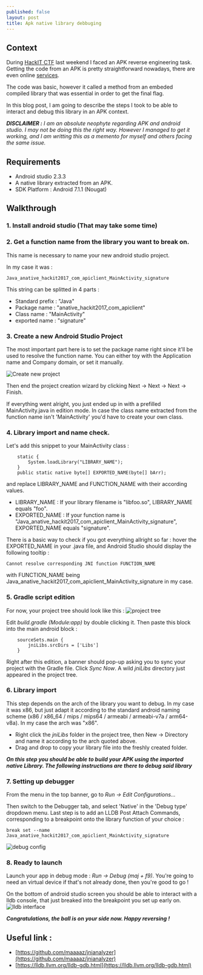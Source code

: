 ```yaml
---
published: false
layout: post
title: Apk native library debbuging
---
```

## Context

During [HackIT CTF](https://ctf.com.ua/) last weekend I faced an APK reverse engineering task.
Getting the code from an APK is pretty straightforward nowadays, there are even online [services](http://www.javadecompilers.com/apk).

The code was basic, however it called a method from an embeded compiled library that was essential in order to get the final flag.

In this blog post, I am going to describe the steps I took to be able to interact and debug this library in an APK context.

***DISCLAIMER :*** _I am an absolute neophyte regarding APK and android studio. I may not be doing this the right way. However I managed to get it working, and I am writting this as a memento for myself and others facing the same issue._

## Requirements

* Android studio 2.3.3
* A native library extracted from an APK.
* SDK Platform : Android 7.1.1 (Nougat)

## Walkthrough

### 1. Install android studio (That may take some time)

### 2. Get a function name from the library you want to break on.

This name is necessary to name your new android studio project.

In my case it was :
```
Java_anative_hackit2017_com_apiclient_MainActivity_signature
```

This string can be splitted in 4 parts : 
* Standard prefix : "Java"
* Package name : "anative_hackit2017_com_apiclient"
* Class name : "MainActivity"
* exported name : "signature"

### 3. Create a new Android Studio Project
The most important part here is to set the package name right since it'll be used to resolve the function name. You can either toy with the Application name and Company domain, or set it manually.

![Create new project]({{site.baseurl}}/images/2017-08-28-apk-native-library-debbuging/new_project.png)

Then end the project creation wizard by clicking Next -> Next -> Next -> Finish.

If everything went alright, you just ended up in with a prefilled MainActivity.java in edition mode.
In case the class name extracted from the function name	isn't 'MainActivity' you'd have to create your own class.

### 4. Library import and name check.

Let's add this snippet to your MainActivity class :

```
    static {
        System.loadLibrary("LIBRARY_NAME");
    }
    public static native byte[] EXPORTED_NAME(byte[] bArr);
```
and replace LIBRARY_NAME and FUNCTION_NAME with their according values.

* LIBRARY_NAME : If your library filename is "libfoo.so", LIBRARY_NAME equals "foo".
* EXPORTED_NAME : If your function name is "Java_anative_hackit2017_com_apiclient_MainActivity_signature", EXPORTED_NAME equals "signature".

There is a basic way to check if you got everything allright so far : hover the EXPORTED_NAME in your .java file, and Android Studio should display the following tooltip :
```
Cannot resolve corresponding JNI function FUNCTION_NAME
```
with FUNCTION_NAME being Java_anative_hackit2017_com_apiclient_MainActivity_signature in my case.

### 5. Gradle script edition

For now, your project tree should look like this :
![project tree]({{site.baseurl}}/images/2017-08-28-apk-native-library-debbuging/project_tree.png)

Edit _build.gradle (Module:app)_ by double clicking it. Then paste this block into the main android block :
```
    sourceSets.main {
        jniLibs.srcDirs = ['Libs']
    }
```

Right after this edition, a banner should pop-up asking you to sync your project with the Gradle file. Click _Sync Now_. A wild _jniLibs_ directory just appeared in the project tree.

### 6. Library import

This step depends on the arch of the library you want to debug. In my case it was x86, but just adapt it according to the standard android naming scheme (x86 / x86_64 / mips / mips64 / armeabi / armeabi-v7a / arm64-v8a).
In my case the arch was "x86".

* Right click the _jniLibs_ folder in the project tree, then New -> Directory and name it according to the arch quoted above.
* Drag and drop to copy your library file into the freshly created folder.

***On this step you should be able to build your APK using the imported native Library. The following instructions are there to debug said library***

### 7. Setting up debugger
From the menu in the top banner, go to _Run -> Edit Configurations..._

Then switch to the Debugger tab, and select 'Native' in the 'Debug type' dropdown menu.
Last step is to add an LLDB Post Attach Commands, corresponding to a breakpoint onto the library function of your choice :
```
break set --name Java_anative_hackit2017_com_apiclient_MainActivity_signature
```
![debug config]({{site.baseurl}}/images/2017-08-28-apk-native-library-debbuging/debug_config.png)

### 8. Ready to launch

Launch your app in debug mode : _Run -> Debug (maj + f9)_.
You're going to need an virtual device if that's not already done, then you're good to go !

On the bottom of android studio screen you should be able to interact with a lldb console, that just breaked into the breakpoint you set up early on.
![lldb interface]({{site.baseurl}}/images/2017-08-28-apk-native-library-debbuging/lldb.png)


***Congratulations, the ball is on your side now. Happy reversing !***

## Useful link :

* [https://github.com/maaaaz/jnianalyzer](https://github.com/maaaaz/jnianalyzer)
* [https://lldb.llvm.org/lldb-gdb.html](https://lldb.llvm.org/lldb-gdb.html)
